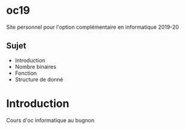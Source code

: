 # oc19
Site personnel pour l'option complémentaire en informatique 2019-20

## Sujet

- Introduction
- Nombre binaires
- Fonction
- Structure de donné

# Introduction

Cours d'oc informatique au bugnon
